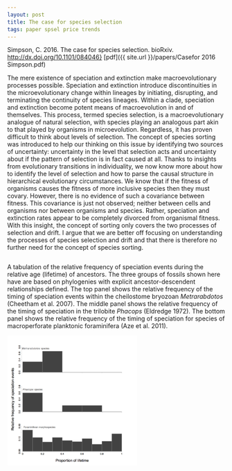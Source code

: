 ```yaml
---
layout: post
title: The case for species selection
tags: paper spsel price trends 
---
```



Simpson, C. 2016. The case for species selection. bioRxiv. http://dx.doi.org/10.1101/084046} [pdf]({{ site.url }}/papers/Casefor 2016 Simpson.pdf)

The mere existence of speciation and extinction make macroevolutionary processes possible. Speciation and extinction introduce discontinuities in the microevolutionary change within lineages by initiating, disrupting, and terminating the continuity of species lineages. Within a clade, speciation and extinction become potent means of macroevolution in and of themselves. This process, termed species selection, is a macroevolutionary analogue of natural selection, with species playing an analogous part akin to that played by organisms in microevolution. Regardless, it has proven difficult to think about levels of selection. The concept of species sorting was introduced to help our thinking on this issue by identifying two sources of uncertainty: uncertainty in the level that selection acts and uncertainty about if the pattern of selection is in fact caused at all. Thanks to insights from evolutionary transitions in individuality, we now know more about how to identify the level of selection and how to parse the causal structure in hierarchical evolutionary circumstances. We know that if the fitness of organisms causes the fitness of more inclusive species then they must covary. However, there is no evidence of such a covariance between fitness. This covariance is just not observed; neither between cells and organisms nor between organisms and species. Rather, speciation and extinction rates appear to be completely divorced from organismal fitness. With this insight, the concept of sorting only covers the two processes of selection and drift. I argue that we are better off focusing on understanding the processes of species selection and drift and that there is therefore no further need for the concept of species sorting.


<div class="container">
	<div class="row">
<div class="five columns">

A tabulation of the relative frequency of speciation events during the relative age (lifetime) of ancestors. The three groups of fossils shown here have are based on phylogenies with explicit ancestor-descendent relationships defined. The top panel shows the relative frequency of  the timing of speciation events within the cheilostome bryozoan *Metrarabdotos* (Cheetham et al. 2007). The middle panel shows the relative frequency of the timing of speciation in the trilobite *Phacops* (Eldredge 1972). The bottom panel shows the relative frequency of the timing of speciation for species of macroperforate planktonic foraminifera (Aze et al. 2011).
</div>
    <div class="seven columns">
 <img src="/assets/img/speciationtime.png"  width = "300px"/>

  </div>
 </div>


